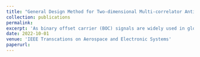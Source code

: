 ```yaml
---
title: "General Design Method for Two-dimensional Multi-correlator Anti-multipath Tracking Loop for BOC Signals"
collection: publications
permalink: 
excerpt: 'As binary offset carrier (BOC) signals are widely used in global navigation satellite system (GNSS), tracking ambiguity threats and multipath become two main factors which affect ranging precision. Two-dimensional (2-D) tracking loops, such as double estimate tracking (DET) and double phase estimator (DPE), estimate the code delay and subcarrier delay by the delay locked loop (DLL) and the subcarrier locked loop (SLL), respectively, to obtain high precision and unambiguous propagation delay. Although 2-D tracking techniques can effectively alleviate the impact of tracking ambiguity threats, their anti-multipath performance has not been improved compared with one-dimension (1-D) tracking techniques. This paper proposes a general design method for two-dimensional multi-correlator anti-multipath tracking (TMAT) structures based on heuristic optimization. Compared with 2-D tracking loops equipped with traditional anti-multipath structures, such as narrow early minus late (NEML) and double delta (DD) structures, TMAT structures designed for different signals with different bandwidths always have better multipath mitigation performance without any degradation of tracking robustness. According to case studies, because of the great anti-multipath improvement of TMAT structures, the slight degradation in thermal noise performance can be acceptable. Also, the designed TMAT structures are insensitive to relative amplitude of multipath and bandwidth of signals, indicating the great practicality of this technique.'
date: 2022-10-01
venue: 'IEEE Transcations on Aerospace and Electronic Systems'
paperurl: 
---
```

